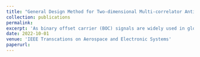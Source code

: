 ```yaml
---
title: "General Design Method for Two-dimensional Multi-correlator Anti-multipath Tracking Loop for BOC Signals"
collection: publications
permalink: 
excerpt: 'As binary offset carrier (BOC) signals are widely used in global navigation satellite system (GNSS), tracking ambiguity threats and multipath become two main factors which affect ranging precision. Two-dimensional (2-D) tracking loops, such as double estimate tracking (DET) and double phase estimator (DPE), estimate the code delay and subcarrier delay by the delay locked loop (DLL) and the subcarrier locked loop (SLL), respectively, to obtain high precision and unambiguous propagation delay. Although 2-D tracking techniques can effectively alleviate the impact of tracking ambiguity threats, their anti-multipath performance has not been improved compared with one-dimension (1-D) tracking techniques. This paper proposes a general design method for two-dimensional multi-correlator anti-multipath tracking (TMAT) structures based on heuristic optimization. Compared with 2-D tracking loops equipped with traditional anti-multipath structures, such as narrow early minus late (NEML) and double delta (DD) structures, TMAT structures designed for different signals with different bandwidths always have better multipath mitigation performance without any degradation of tracking robustness. According to case studies, because of the great anti-multipath improvement of TMAT structures, the slight degradation in thermal noise performance can be acceptable. Also, the designed TMAT structures are insensitive to relative amplitude of multipath and bandwidth of signals, indicating the great practicality of this technique.'
date: 2022-10-01
venue: 'IEEE Transcations on Aerospace and Electronic Systems'
paperurl: 
---
```

